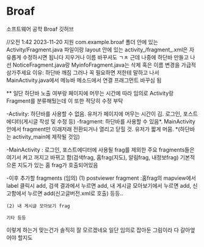 # Broaf
소프트웨어 공학 Broaf 깃허브



//오전 1:42 2023-11-20 지원
com.example.broaf 폴더 안에 있는 Activity/Fragment.java 파일이랑 layout 안에 있는 activity_/fragment_.xml은 자유롭게 수정하시면 됩니다
지우거나 이름 바꾸셔도 ㄱㅊ
근데 나중에 하단바 만들고 나선 NoticeFragment.java랑 MyinfoFragment.java는 삭제 혹은 이름 변경을 가급적 삼가주세요
이유: 하단바 깨짐
그러나 꼭 필요하면 저한테 말하고 나서 MainActivity.java에서 메뉴바 메소드에서 연결 프래그먼트 바꾸심 됨



**
일단 하단바 노출 여부랑 페이지에 머무는 시간에 따라 임의로 Activity랑 Fragment를 분류해뒀는데 이 또한 적당히 수정 부탁

-Activity: 하단바를 사용할 수 없음. 유저가 페이지에 머무는 시간이 김. 로그인, 포스트에디터(게시글 작성 및 수정 등)
-fragment: 하단바를 사용할 수 있음*. MainActivity 안에서 fragment만 이래저래 전환되거나 열리고 닫힐 것. 유저가 짧게 머뭄.
*(하단바는 activity_main에 제작될 것임)

-MainActivity
    : 로그인, 포스트에디터에 사용될 frag를 제외한 주요 fragments들은 여기서 켜고 꺼지고 바뀌고 함(검색frag, 홈frag(지도), 알림frag, 내정보frag)
    기본적으론 지도가 있는 홈 frag가 호출되어있음

-이후 추가할 fragments (임의)
    (1) postviewer fragment 
        :홈frag의 mapview에서 label 클릭시 add, 검색 결과에서 누르면 add, 
        내 게시글 모아보기에서 누르면 add, 신고함에서 누르면 add(신고글버전.xml로 호출) 등등..

    (2) 내 게시글 모아보기 frag

    기타 등등


이렇게 하는거 맞는건가
솔직히 잘 모르겠네요
일단 임의로 잡아둔 그림이라 다 갈아엎어야 할지도
